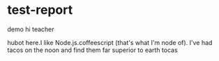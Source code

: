 # test-report
demo
hi teacher

hubot here.I like Node.js.coffeescript (that's what I'm node of).
I've had tacos on the noon and find them far superior to earth tocas
